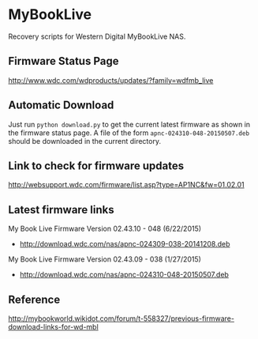 MyBookLive
==========

Recovery scripts for Western Digital MyBookLive NAS.

## Firmware Status Page

http://www.wdc.com/wdproducts/updates/?family=wdfmb_live

## Automatic Download

Just run `python download.py` to get the current latest firmware as shown in the firmware status page. A file of the form `apnc-024310-048-20150507.deb` should be downloaded in the current directory.

## Link to check for firmware updates

http://websupport.wdc.com/firmware/list.asp?type=AP1NC&fw=01.02.01

## Latest firmware links

My Book Live Firmware Version 02.43.10 - 048 (6/22/2015)
* http://download.wdc.com/nas/apnc-024309-038-20141208.deb

My Book Live Firmware Version 02.43.09 - 038 (1/27/2015)
* http://download.wdc.com/nas/apnc-024310-048-20150507.deb

## Reference

http://mybookworld.wikidot.com/forum/t-558327/previous-firmware-download-links-for-wd-mbl